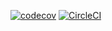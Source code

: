 [![codecov](https://codecov.io/gh/imanehacen/ceri-m1-techniques-de-test/branch/master/graph/badge.svg?token=AEOUST68QF)](https://codecov.io/gh/imanehacen/ceri-m1-techniques-de-test)
[![CircleCI](https://circleci.com/gh/circleci/circleci-docs.svg?style=svg)](https://circleci.com/gh/circleci/circleci-docs)
